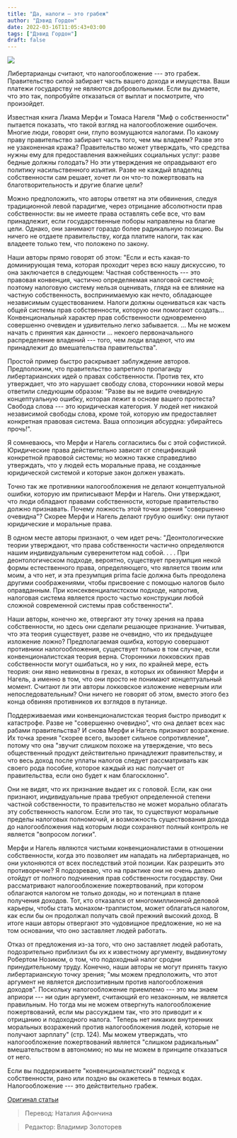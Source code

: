 ```yaml
---
title: "Да, налоги — это грабеж"
author: "Дэвид Гордон"
date: 2022-03-16T11:05:43+03:00
tags: ["Дэвид Гордон"]
draft: false
---
```


![](https://cdn.mises.org/styles/slideshow/s3/static-page/img/theft1_0.PNG?itok=uj4cGuHF)

Либертарианцы считают, что налогообложение --- это грабеж. Правительство силой забирает часть вашего дохода и имущества. Ваши платежи государству не являются добровольными. Если вы думаете, что это так, попробуйте отказаться от выплат и посмотрите, что произойдет.

Известная книга Лиама Мерфи и Томаса Нагеля "Миф о собственности" пытается показать, что такой взгляд на налогообложение ошибочен. Многие люди, говорят они, глупо возмущаются налогами. По какому праву правительство забирает часть того, чем мы владеем? Разве это не узаконенная кража? Правительство может утверждать, что средства нужны ему для предоставления важнейших социальных услуг: разве бедные должны голодать? Но эти утверждения не оправдывают его политику насильственного изъятия. Разве не каждый владелец собственности сам решает, хочет ли он что-то пожертвовать на благотворительность и другие благие цели?

Можно предположить, что авторы ответят на эти обвинения, следуя традиционной левой парадигме, через отрицание абсолютности прав собственности: вы не имеете права оставлять себе все, что вам принадлежит, если государственные поборы направлены на благие цели. Однако, они занимают гораздо более радикальную позицию. Вы ничего не отдаете правительству, когда платите налоги, так как владеете только тем, что положено по закону.

Наши авторы прямо говорят об этом: "Если и есть какая-то доминирующая тема, которая проходит через всю нашу дискуссию, то она заключается в следующем: Частная собственность --- это правовая конвенция, частично определяемая налоговой системой; поэтому налоговую систему нельзя оценивать, глядя на ее влияние на частную собственность, воспринимаемую как нечто, обладающее независимым существованием. Налоги должны оцениваться как часть общей системы прав собственности, которую они помогают создать... Конвенциональный характер прав собственности одновременно совершенно очевиден и удивительно легко забывается. ... Мы не можем начать с принятия как данности ... некоего первоначального распределение владений --- того, чем люди владеют, что им принадлежит до вмешательства правительства".

Простой пример быстро раскрывает заблуждение авторов. Предположим, что правительство запретило пропаганду либертарианских идей о правах собственности. Против тех, кто утверждает, что это нарушает свободу слова, сторонники новой меры ответили следующим образом: "Разве вы не видите очевидную концептуальную ошибку, которая лежит в основе вашего протеста? Свобода слова --- это юридическая категория. У людей нет никакой независимой свободы слова, кроме той, которую им предоставляет конкретная правовая система. Ваша оппозиция абсурдна: убирайтесь прочь!".

Я сомневаюсь, что Мерфи и Нагель согласились бы с этой софистикой. Юридические права действительно зависят от спецификаций конкретной правовой системы; но можно также справедливо утверждать, что у людей есть моральные права, не созданные юридической системой и которые закон должен уважать.

Точно так же противники налогообложения не делают концептуальной ошибки, которую им приписывают Мерфи и Нагель. Они утверждают, что люди обладают правами собственности, которые правительство должно признавать. Почему ложность этой точки зрения "совершенно очевидна"? Скорее Мерфи и Нагель делают грубую ошибку: они путают юридические и моральные права.

В одном месте авторы признают, о чем идет речь: "Деонтологические теории утверждают, что права собственности частично определяются нашим индивидуальным суверенитетом над собой. . . . При деонтологическом подходе, вероятно, существует презумпция некой формы естественного права, определяющего, что является твоим или моим, а что нет, и эта презумпция prima facie должна быть преодолена другими соображениями, чтобы присвоение с помощью налогов было оправданным. При консеквенциалистском подходе, напротив, налоговая система является просто частью конструкции любой сложной современной системы прав собственности".

Наши авторы, конечно же, отвергают эту точку зрения на права собственности, но здесь они сделали решающее признание. Учитывая, что эта теория существует, разве не очевидно, что их предыдущее изложение ложно? Предполагаемая ошибка, которую совершают противники налогообложения, существует только в том случае, если конвенционалистская теория верна. Сторонники локковских прав собственности могут ошибаться, но у них, по крайней мере, есть теория: они явно невиновны в грехах, в которых их обвиняют Мерфи и Нагель, а именно в том, что они просто не понимают концептуальный момент. Считают ли эти авторы локковское изложение неверным или непоследовательным? Они ничего не говорят об этом, вместо этого без конца обвиняя противников их взглядов в путанице.

Поддерживаемая ими конвенционалистская теория быстро приводит к катастрофе. Разве не "совершенно очевидно", что она делает всех нас рабами правительства? И снова Мерфи и Нагель признают возражение. Их точка зрения "скорее всего, вызовет сильное сопротивление", потому что она "звучит слишком похоже на утверждение, что весь общественный продукт действительно принадлежит правительству, и что весь доход после уплаты налогов следует рассматривать как своего рода пособие, которое каждый из нас получает от правительства, если оно будет к нам благосклонно".

Они не видят, что их признание выдает их с головой. Если, как они признают, индивидуальные права требуют определенной степени частной собственности, то правительство не может морально облагать эту собственность налогом. Если это так, то существуют моральные пределы налоговых полномочий, и возможность существования дохода до налогообложения над которым люди сохраняют полный контроль не является  "вопросом логики".

Мерфи и Нагель являются чистыми конвенционалистами в отношении собственности, когда это позволяет им нападать на либертарианцев, но они уклоняются от всех последствий этой позиции. Как разрешить это противоречие? Я подозреваю, что на практике они не очень далеко отойдут от полного подчинения прав собственности государству. Они рассматривают налогообложение пожертвований, при котором облагаются налогом не только доходы, но и потенциал в плане получения доходов. Тот, кто отказался от многомиллионной деловой карьеры, чтобы стать монахом-траппистом, может облагаться налогом, как если бы он продолжал получать свой прежний высокий доход. В итоге наши авторы отвергают это чудовищное предложение, но не на том основании, что оно заставляет людей работать.

Отказ от предложения из-за того, что оно заставляет людей работать, подозрительно приблизил бы их к известному аргументу, выдвинутому Робертом Нозиком, о том, что подоходный налог сродни принудительному труду. Конечно, наши авторы не могут принять такую либертарианскую точку зрения; "мы можем предположить, что этот аргумент не является диспозитивным против налогообложения доходов". Поскольку налогообложение приемлемо --- это мы знаем априори --- ни один аргумент, считающий его незаконным, не является правильным. Но тогда мы не можем отвергнуть налогообложение пожертвований, если мы рассуждаем так, что это приводит и к отрицанию и подоходного налога. "Теперь нет никаких внутренних моральных возражений против налогообложения людей, которые не получают зарплату" (стр. 124). Мы можем утверждать, что налогообложение пожертвований является "слишком радикальным" вмешательством в автономию; но мы не можем в принципе отказаться от него.

Если вы поддерживаете "конвенционалистский" подход к собственности, рано или поздно вы окажетесь в темных водах. Налогообложение --- это действительно грабеж.

[Оригинал статьи](https://mises.org/wire/yes-taxation-theft)

> Перевод: Наталия Афончина

> Редактор: Владимир Золоторев
